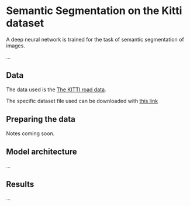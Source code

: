 # Semantic Segmentation on the Kitti dataset

A deep neural network is trained for the task of semantic segmentation of
images.

...

## Data

The data used is the [The KITTI road data](http://www.cvlibs.net/datasets/kitti/eval_road.php).

The specific dataset file used can be downloaded with [this link](http://www.cvlibs.net/download.php?file=data_road.zip)

## Preparing the data
Notes coming soon.

## Model architecture
...

## Results
...
